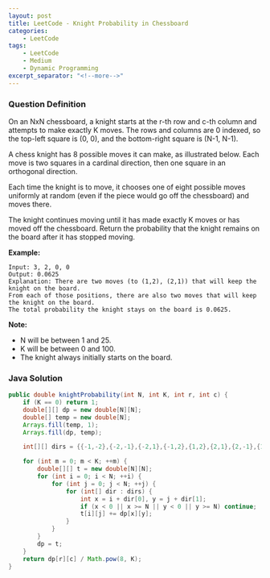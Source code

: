 ```yaml
---
layout: post
title: LeetCode - Knight Probability in Chessboard
categories:
    - LeetCode
tags:
    - LeetCode
    - Medium
    - Dynamic Programming
excerpt_separator: "<!--more-->"
---
```


### Question Definition
On an NxN chessboard, a knight starts at the r-th row and c-th column and attempts to make exactly K moves. The rows and columns are 0 indexed, so the top-left square is (0, 0), and the bottom-right square is (N-1, N-1).

A chess knight has 8 possible moves it can make, as illustrated below. Each move is two squares in a cardinal direction, then one square in an orthogonal direction.

Each time the knight is to move, it chooses one of eight possible moves uniformly at random (even if the piece would go off the chessboard) and moves there.

The knight continues moving until it has made exactly K moves or has moved off the chessboard. Return the probability that the knight remains on the board after it has stopped moving.
<!--more-->

**Example:**
```
Input: 3, 2, 0, 0
Output: 0.0625
Explanation: There are two moves (to (1,2), (2,1)) that will keep the knight on the board.
From each of those positions, there are also two moves that will keep the knight on the board.
The total probability the knight stays on the board is 0.0625.
```

**Note:**
* N will be between 1 and 25.
* K will be between 0 and 100.
* The knight always initially starts on the board.

### Java Solution
```java
public double knightProbability(int N, int K, int r, int c) {
    if (K == 0) return 1;
    double[][] dp = new double[N][N];
    double[] temp = new double[N];
    Arrays.fill(temp, 1);
    Arrays.fill(dp, temp);

    int[][] dirs = {{-1,-2},{-2,-1},{-2,1},{-1,2},{1,2},{2,1},{2,-1},{1,-2}};

    for (int m = 0; m < K; ++m) {
        double[][] t = new double[N][N];
        for (int i = 0; i < N; ++i) {
            for (int j = 0; j < N; ++j) {
                for (int[] dir : dirs) {
                    int x = i + dir[0], y = j + dir[1];
                    if (x < 0 || x >= N || y < 0 || y >= N) continue;
                    t[i][j] += dp[x][y];
                }
            }
        }
        dp = t;
    }
    return dp[r][c] / Math.pow(8, K);
}
```